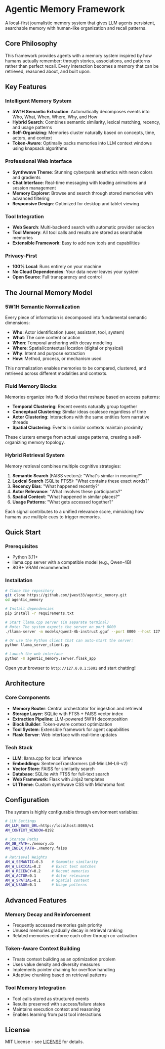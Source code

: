 # Agentic Memory Framework

A local-first journalistic memory system that gives LLM agents persistent, searchable memory with human-like organization and recall patterns.

## Core Philosophy

This framework provides agents with a memory system inspired by how humans actually remember: through stories, associations, and patterns rather than perfect recall. Every interaction becomes a memory that can be retrieved, reasoned about, and built upon.

## Key Features

### Intelligent Memory System
- **5W1H Semantic Extraction**: Automatically decomposes events into Who, What, When, Where, Why, and How
- **Hybrid Search**: Combines semantic similarity, lexical matching, recency, and usage patterns
- **Self-Organizing**: Memories cluster naturally based on concepts, time, actors, and context
- **Token-Aware**: Optimally packs memories into LLM context windows using knapsack algorithms

### Professional Web Interface
- **Synthwave Theme**: Stunning cyberpunk aesthetics with neon colors and gradients
- **Chat Interface**: Real-time messaging with loading animations and session management
- **Memory Explorer**: Browse and search through stored memories with advanced filtering
- **Responsive Design**: Optimized for desktop and tablet viewing

### Tool Integration
- **Web Search**: Multi-backend search with automatic provider selection
- **Tool Memory**: All tool calls and results are stored as searchable memories
- **Extensible Framework**: Easy to add new tools and capabilities

### Privacy-First
- **100% Local**: Runs entirely on your machine
- **No Cloud Dependencies**: Your data never leaves your system
- **Open Source**: Full transparency and control

## The Journal Memory Model

### 5W1H Semantic Normalization

Every piece of information is decomposed into fundamental semantic dimensions:

- **Who**: Actor identification (user, assistant, tool, system)
- **What**: The core content or action
- **When**: Temporal anchoring with decay modeling  
- **Where**: Spatial/contextual location (digital or physical)
- **Why**: Intent and purpose extraction
- **How**: Method, process, or mechanism used

This normalization enables memories to be compared, clustered, and retrieved across different modalities and contexts.

### Fluid Memory Blocks

Memories organize into fluid blocks that reshape based on access patterns:

- **Temporal Clustering**: Recent events naturally group together
- **Conceptual Clustering**: Similar ideas coalesce regardless of time
- **Actor Clustering**: Interactions with the same entities form narrative threads
- **Spatial Clustering**: Events in similar contexts maintain proximity

These clusters emerge from actual usage patterns, creating a self-organizing memory topology.

### Hybrid Retrieval System

Memory retrieval combines multiple cognitive strategies:

1. **Semantic Search** (FAISS vectors): "What's similar in meaning?"
2. **Lexical Search** (SQLite FTS5): "What contains these exact words?"
3. **Recency Bias**: "What happened recently?"
4. **Actor Relevance**: "What involves these participants?"
5. **Spatial Context**: "What happened in similar places?"
6. **Usage Patterns**: "What gets accessed together?"

Each signal contributes to a unified relevance score, mimicking how humans use multiple cues to trigger memories.

## Quick Start

### Prerequisites
- Python 3.11+
- llama.cpp server with a compatible model (e.g., Qwen-4B)
- 8GB+ VRAM recommended

### Installation

```bash
# Clone the repository
git clone https://github.com/jwest33/agentic_memory.git
cd agentic_memory

# Install dependencies
pip install -r requirements.txt

# Start llama.cpp server (in separate terminal)
# Note: The system expects the server on port 8000
./llama-server -m models/qwen3-4b-instruct.gguf --port 8000 --host 127.0.0.1

# Or use the Python client that can auto-start the server:
python llama_server_client.py

# Launch the web interface
python -m agentic_memory.server.flask_app
```

Open your browser to `http://127.0.0.1:5001` and start chatting!

## Architecture

### Core Components

- **Memory Router**: Central orchestrator for ingestion and retrieval
- **Storage Layer**: SQLite with FTS5 + FAISS vector index
- **Extraction Pipeline**: LLM-powered 5W1H decomposition
- **Block Builder**: Token-aware context optimization
- **Tool System**: Extensible framework for agent capabilities
- **Flask Server**: Web interface with real-time updates

### Tech Stack

- **LLM**: llama.cpp for local inference
- **Embeddings**: SentenceTransformers (all-MiniLM-L6-v2)
- **Vector Store**: FAISS for similarity search
- **Database**: SQLite with FTS5 for full-text search
- **Web Framework**: Flask with Jinja2 templates
- **UI Theme**: Custom synthwave CSS with Michroma font

## Configuration

The system is highly configurable through environment variables:

```bash
# LLM Settings
AM_LLM_BASE_URL=http://localhost:8080/v1
AM_CONTEXT_WINDOW=8192

# Storage Paths
AM_DB_PATH=./memory.db
AM_INDEX_PATH=./memory.faiss

# Retrieval Weights
AM_W_SEMANTIC=0.3    # Semantic similarity
AM_W_LEXICAL=0.2     # Exact text matches
AM_W_RECENCY=0.2     # Recent memories
AM_W_ACTOR=0.1       # Actor relevance
AM_W_SPATIAL=0.1     # Spatial context
AM_W_USAGE=0.1       # Usage patterns
```

## Advanced Features

### Memory Decay and Reinforcement
- Frequently accessed memories gain priority
- Unused memories gradually decay in retrieval ranking
- Related memories reinforce each other through co-activation

### Token-Aware Context Building
- Treats context building as an optimization problem
- Uses value density and diversity measures
- Implements pointer chaining for overflow handling
- Adaptive chunking based on retrieval patterns

### Tool Memory Integration
- Tool calls stored as structured events
- Results preserved with success/failure states
- Maintains execution context and reasoning
- Enables learning from past tool interactions

## License

MIT License - see [LICENSE](LICENSE) for details.
